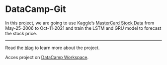 # DataCamp-Git

In this project, we are going to use Kaggle’s [MasterCard Stock Data](https://www.kaggle.com/kalilurrahman/mastercard-stock-data-latest-and-updated?select=Mastercard_stock_history.csv) from May-25-2006 to Oct-11-2021 and train the LSTM and GRU model to forecast the stock price. 

---

Read the [blog](https://www.datacamp.com/community/tutorials/tutorial-for-recurrent-neural-network) to learn more about the project.

Acces project on [DataCamp Workspace](https://app.datacamp.com/workspace/w/94a70e98-585a-4dc4-b307-8a6627800ae2). 
